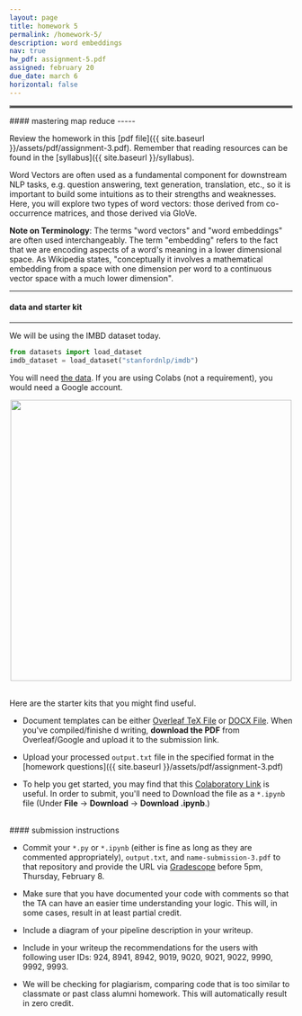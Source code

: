 ```yaml
---
layout: page
title: homework 5
permalink: /homework-5/
description: word embeddings
nav: true
hw_pdf: assignment-5.pdf
assigned: february 20
due_date: march 6
horizontal: false
---
```


<hr style="border:2px solid gray">
#### mastering map reduce
-----

Review the homework in this [pdf file]({{ site.baseurl }}/assets/pdf/assignment-3.pdf). Remember that reading resources can be found in the [syllabus]({{ site.baseurl }}/syllabus).

Word Vectors are often used as a fundamental component for downstream NLP tasks, e.g. question answering, text generation, translation, etc., so it is important to build some intuitions as to their strengths and weaknesses. Here, you will explore two types of word vectors: those derived from co-occurrence matrices, and those derived via GloVe.

**Note on Terminology**: The terms "word vectors" and "word embeddings" are often used interchangeably. The term "embedding" refers to the fact that we are encoding aspects of a word's meaning in a lower dimensional space. As Wikipedia states, "conceptually it involves a mathematical embedding from a space with one dimension per word to a continuous vector space with a much lower dimension".



-----
#### data and starter kit
-----

We will be using the IMBD dataset today.

```python
from datasets import load_dataset
imdb_dataset = load_dataset("stanfordnlp/imdb")
```

You will need [the data](https://course.ccs.neu.edu/cs6220/fall2023/homework-3/). If you are using Colabs (not a requirement), you would need a Google account.

<center>
<img 
  src="https://thehubbackend.com/media/49573-0_QxsWlMTDGmTebavF.jpg"
  width="500" height="auto">
</center>
<br>

Here are the starter kits that you might find useful.

* Document templates can be either [Overleaf TeX File](https://www.overleaf.com/read/gbwryydmdjhv) or [DOCX File](https://docs.google.com/document/d/1Q8fpJo-gF_L0_TwUdw5E7x7faOAStK4n). When you've compiled/finishe
d writing, **download the PDF** from Overleaf/Google and upload it to the submission link. 

* Upload your processed `output.txt` file in the specified format in the [homework questions]({{ site.baseurl }}/assets/pdf/assignment-3.pdf)

* To help you get started, you may find that this [Colaboratory Link](https://colab.research.google.com/drive/1dAqxrOEqrvlqhCJ2jwKX4UrDlNNACWC7?usp=sharing) is useful. In order to submit, you'll need to Download the file as a `*.ipynb` file (Under **File** &rarr; **Download** &rarr; **Download .ipynb**.)

<br>
#### submission instructions

* Commit your `*.py` or `*.ipynb` (either is fine as long as they are commented appropriately), `output.txt`, and `name-submission-3.pdf` to that 
repository and provide the URL via [Gradescope](https://www.gradescope.com/courses/690988/assignments/4010650) before 5pm, Thursday, February 8.

* Make sure that you have documented your code with comments so that the TA can have an easier time understanding your logic. This will, in some cases, result in at least partial credit.

* Include a diagram of your pipeline description in your writeup.

* Include in your writeup the recommendations for the users with following user IDs: 924, 8941, 8942, 9019, 9020, 9021, 9022, 9990, 9992, 9993.

* We will be checking for plagiarism, comparing code that is too similar to classmate or past class alumni homework. This will automatically result in zero credit.


